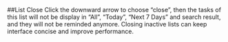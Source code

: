##List Close
Click the downward arrow to choose “close”, then the tasks of this list will not be display in “All”, “Today”, “Next 7 Days” and search result, and they will not be reminded anymore. Closing inactive lists can keep interface concise and improve performance.
